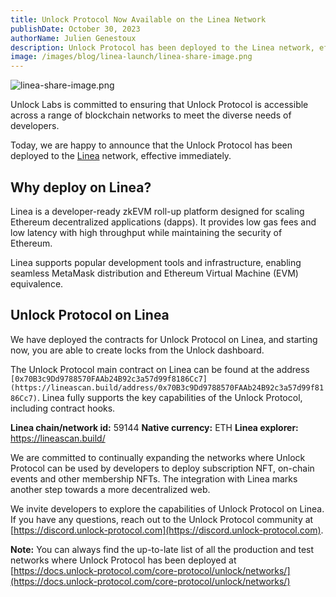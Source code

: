 ```yaml
---
title: Unlock Protocol Now Available on the Linea Network
publishDate: October 30, 2023
authorName: Julien Genestoux
description: Unlock Protocol has been deployed to the Linea network, effective immediately.
image: /images/blog/linea-launch/linea-share-image.png
---
```


![linea-share-image.png](/images/blog/linea-launch/linea-share-image.png)

Unlock Labs is committed to ensuring that Unlock Protocol is accessible across a range of blockchain networks to meet the diverse needs of developers. 

Today, we are happy to announce that the Unlock Protocol has been deployed to the [Linea](https://linea.build) network, effective immediately.

## Why deploy on Linea?

Linea is a developer-ready zkEVM roll-up platform designed for scaling Ethereum decentralized applications (dapps). It provides low gas fees and low latency with high throughput while maintaining the security of Ethereum. 

Linea supports popular development tools and infrastructure, enabling seamless MetaMask distribution and Ethereum Virtual Machine (EVM) equivalence.

## Unlock Protocol on Linea

We have deployed the contracts for Unlock Protocol on Linea, and starting now, you are able to create locks from the Unlock dashboard. 

The Unlock Protocol main contract on Linea can be found at the address `[0x70B3c9Dd9788570FAAb24B92c3a57d99f8186Cc7](https://lineascan.build/address/0x70B3c9Dd9788570FAAb24B92c3a57d99f8186Cc7)`. Linea fully supports the key capabilities of the Unlock Protocol, including contract hooks.

**Linea chain/network id:** 59144
**Native currency:** ETH
**Linea explorer:** https://lineascan.build/

We are committed to continually expanding the networks where Unlock Protocol can be used by developers to deploy subscription NFT, on-chain events and other membership NFTs. The integration with Linea marks another step towards a more decentralized web. 

We invite developers to explore the capabilities of Unlock Protocol on Linea. If you have any questions, reach out to the Unlock Protocol community at [https://discord.unlock-protocol.com](https://discord.unlock-protocol.com).


**Note:** You can always find the up-to-late list of all the production and test networks where Unlock Protocol has been deployed at [https://docs.unlock-protocol.com/core-protocol/unlock/networks/](https://docs.unlock-protocol.com/core-protocol/unlock/networks/)
